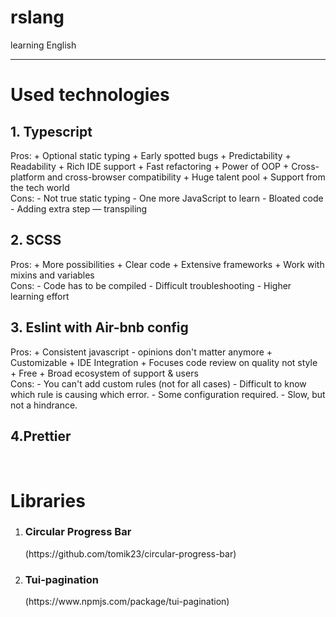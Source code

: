 # rslang
learning English
<hr>
<h1>Used technologies</h1>

<h2>1. Typescript</h2>
Pros:
+ Optional static typing
+ Early spotted bugs
+ Predictability
+ Readability
+ Rich IDE support
+ Fast refactoring
+ Power of OOP
+ Cross-platform and cross-browser compatibility
+ Huge talent pool
+ Support from the tech world<br>
Cons:
- Not true static typing
- One more JavaScript to learn
- Bloated code
- Adding extra step — transpiling
<br>
<h2>2. SCSS</h2>
Pros:
+ More possibilities
+ Clear code
+ Extensive frameworks
+ Work with mixins and variables<br>
Cons:
- Code has to be compiled
- Difficult troubleshooting
- Higher learning effort
<br>
<h2>3. Eslint with Air-bnb config</h2>
Pros:
+ Consistent javascript - opinions don't matter anymore
+ Customizable
+ IDE Integration
+ Focuses code review on quality not style
+ Free
+ Broad ecosystem of support & users<br>
Cons:
- You can't add custom rules (not for all cases)
- Difficult to know which rule is causing which error.
- Some configuration required.
- Slow, but not a hindrance.<br>

<h2>4.Prettier</h2>
<br>
<h1>Libraries</h1>

1. <h3>Circular Progress Bar</h3> (https://github.com/tomik23/circular-progress-bar)
  
2. <h3>Tui-pagination</h3> (https://www.npmjs.com/package/tui-pagination)
